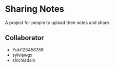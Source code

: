 # Sharing Notes

A project for people to upload their notes and share.

## Collaborator
* Yuki123456788
* sylviawgx
* shichiadain